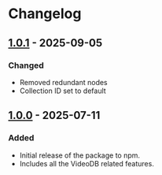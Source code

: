 # Changelog

## [1.0.1]() - 2025-09-05

### Changed

- Removed redundant nodes
- Collection ID set to default

## [1.0.0]() - 2025-07-11

### Added

- Initial release of the package to npm.
- Includes all the VideoDB related features.
